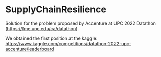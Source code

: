 # SupplyChainResilience

Solution for the problem proposed by Accenture at UPC 2022 Datathon (https://fme.upc.edu/ca/datathon).

We obtained the first position at the kaggle: https://www.kaggle.com/competitions/datathon-2022-upc-accenture/leaderboard
